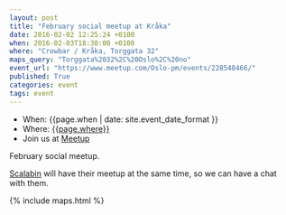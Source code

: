 ```yaml
---
layout: post
title: "February social meetup at Kråka"
date: 2016-02-02 12:25:24 +0100
when: 2016-02-03T18:30:00 +0100
where: "Crowbar / Kråka, Torggata 32"
maps_query: "Torggata%2032%2C%20Oslo%2C%20no"
event_url: "https://www.meetup.com/Oslo-pm/events/228548466/"
published: True
categories: event
tags: event
---
```


* When: {{page.when | date: site.event_date_format }}
* Where: [{{page.where}}]({{site.maps_url}}{{page.maps_query}})
* Join us at [Meetup]({{page.event_url}})

February social meetup.

<a href="http://www.meetup.com/scalabin/events/228397545/">Scalabin</a> will have their meetup at the same time, so we can have a chat with them.

{% include maps.html %}